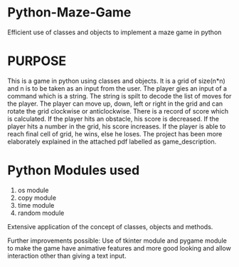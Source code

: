 # Python-Maze-Game
Efficient use of classes and objects to implement a maze game in python

# PURPOSE  
This is a game in python using classes and objects. It is a grid of size(n*n) and n is to be taken as an input from the user. The player gies an input of a command which is a string. The string is spilt to decode the list of moves for the player. The player can move up, down, left or right in the grid and can rotate the grid clockwise or anticlockwise. There is a record of score which is calculated. If the player hits an obstacle, his score is decreased. If the player hits a number in the grid, his score increases. If the player is able to reach final cell of grid, he wins, else he loses. The project has been more elaborately explained in the attached pdf labelled as game_description.
  
# Python Modules used
1. os module  
2. copy module  
3. time module  
4. random module  

Extensive application of the concept of classes, objects and methods.

Further improvements possible:
Use of tkinter module and pygame module to make the game have animative features and more good looking and allow interaction other than giving a text input.
